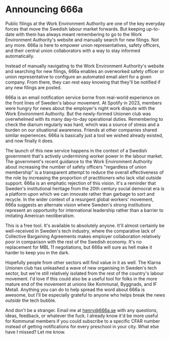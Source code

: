 # Announcing 666a

Public filings at the Work Environment Authority are one of the key everyday forces that move the Swedish labour market forwards.
But keeping up-to-date with them has always meant remembering to go to the Work Environment Authority's website and manually search for new filings. 
Not any more.
666a is here to empower union representatives, safety officers, and their central union collaborators with a way to stay informed automatically.

Instead of manually navigating to the Work Environment Authority's website and searching for new filings, 666a enables an overworked safety officer or union representative to configure an automated email alert for a given company.
From there, they can rest easy knowing that they'll be notified if any new filings are posted.

666a is an email notification service borne from real-world experience on the front lines of Sweden's labour movement.
At Spotify in 2023, members were hungry for news about the employer's night work dispute with the Work Environment Authority.
But the newly-formed Unionen club was overwhelmed with its many day-to-day operational duties.
Remembering to check the diarium regularly was hard, which was a source of stress and a burden on our situational awareness.
Friends at other companies shared similar experiences.
666a is basically just a tool we wished already existed, and now finally it does.

The launch of this new service happens in the context of a Swedish government that's actively undermining worker power in the labour market.
The government's recent guidance to the Work Environment Authority about increasing the number of safety officers "regardless of union membership" is a transparent attempt to reduce the overall effectiveness of the role by increasing the proportion of practitioners who lack vital outside support.
666a is an emphatic rejection of this vision.
It's a reminder that Sweden's institutional heritage from the 20th century social democrat era is a platform upon which we can innovate rather than garbage to sort and recycle.
In the wider context of a resurgent global workers' movement, 666a suggests an alternate vision where Sweden's strong institutions represent an opportunity for international leadership rather than a barrier to imitating American neoliberalism.

This is a free tool.
It's available to absolutely anyone.
It'll almost certainly be well-received in Sweden's tech industry, where the comparative lack of Collective Bargaining Agreements makes employer collaboration relatively poor in comparison with the rest of the Swedish economy.
It's no replacement for MBL 11 negotiations, but 666a will sure as hell make it harder to keep you in the dark.

Hopefully people from other sectors will find value in it as well.
The Klarna Unionen club has unleashed a wave of new organising in Sweden's tech sector, but we're still relatively isolated from the rest of the country's labour movement.
I'd love if this could also be a useful tool for folks in the more mature end of the movement at unions like Kommunal, Byggnads, and IF Metall.
Anything you can do to help spread the word about 666a is awesome, but I'll be especially grateful to anyone who helps break the news _outside_ the tech bubble.

And don't be a stranger.
Email me at [henry@666a.se](mailto:henry@666a.se) with any questions, ideas, feedback, or whatever the fuck.
I already know it'd be more useful for Kommunal members if you could subscribe to a specific CFAR number instead of getting notifications for every preschool in your city.
What else have I missed?
Let me know.

